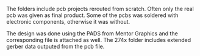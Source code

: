 The folders include pcb projects rerouted from scratch. 
Often only the real pcb was given as final product. 
Some of the pcbs was soldered with electronic components, otherwise it was without.

The design was done using the PADS from Mentor Graphics and the corresponding file is attached as well.
The 274x folder includes extended gerber data outputed from the pcb file.



